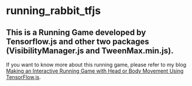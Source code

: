 # running_rabbit_tfjs


## This is a Running Game developed by Tensorflow.js and other two packages (VisibilityManager.js and TweenMax.min.js). 

If you want to know more about this running game, please refer to my blog [Making an Interactive Running Game with Head or Body Movement Using TensorFlow.js](https://chengkang520.github.io/article/tfjs_runing_rabbit/).
